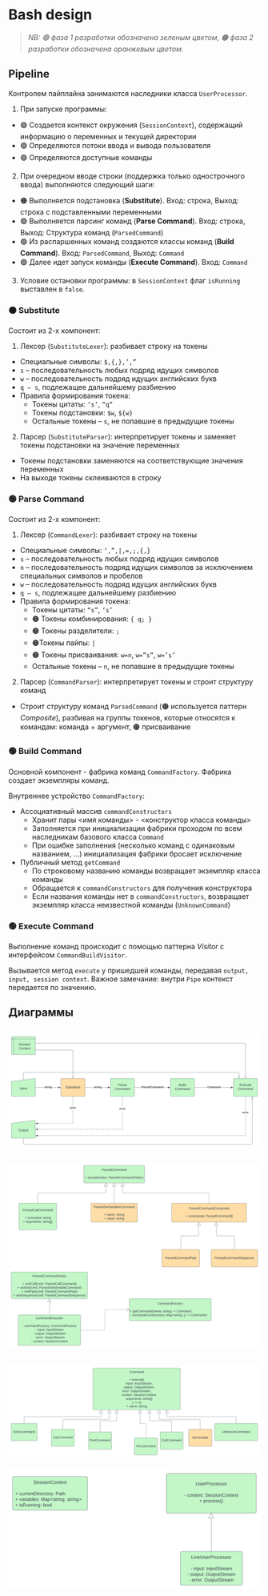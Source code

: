 # Bash design

>*NB: :green_circle: фаза 1 разработки обозначена зеленым цветом, :orange_circle: фаза 2 разработки обозначена оранжевым цветом.*

## Pipeline

Контролем пайплайна занимаются наследники класса `UserProcessor`.

1. При запуске программы:

* :green_circle: Создается контекст окружения (`SessionContext`), содержащий информацию о переменных и текущей директории
* :green_circle: Определяются потоки ввода и вывода пользователя
* :green_circle: Определяются доступные команды

2. При очередном вводе строки (поддержка только однострочного ввода) выполняются следующий шаги:

* :orange_circle: Выполняется подстановка (**Substitute**).
Вход: строка, Выход: строка с подставленными переменными
* :green_circle: Выполняется парсинг команд (**Parse Command**).
Вход: строка, Выход: Структура команд (`ParsedCommand`)
* :green_circle: Из распаршенных команд создаются классы команд (**Build Command**).
Вход: `ParsedCommand`, Выход: `Command`
* :green_circle: Далее идет запуск команды (**Execute Command**).
Вход: `Command`

3. Условие остановки программы: в `SessionContext` флаг `isRunning` выставлен в `false`.

### :orange_circle: Substitute

Состоит из 2-х компонент:

1. Лексер (`SubstituteLexer`): разбивает строку на токены

* Специальные символы: `$,{,},’,”`
* `s` – последовательность любых подряд идущих символов
* `w` – последовательность подряд идущих английских букв
* `q – s`, подлежащее дальнейшему разбиению
* Правила формирования токена:
    * Токены цитаты: `‘s’`, `“q”`
    * Токены подстановки: `$w`, `${w}`
    * Остальные токены – `s`, не попавшие в предыдущие токены

2. Парсер (`SubstituteParser`): интерпретирует токены и заменяет токены подстановки на значение переменных

* Токены подстановки заменяются на соответствующие значения переменных
* На выходе токены склеиваются в строку


### :green_circle: Parse Command

Состоит из 2-х компонент:

1. Лексер (`CommandLexer`): разбивает строку на токены

* Специальные символы: `‘,”,|,=,;,{,}`
* `s` – последовательность любых подряд идущих символов
* `n` – последовательность подряд идущих символов за исключением специальных символов и пробелов
* `w` – последовательность подряд идущих английских букв
* `q – s`, подлежащее дальнейшему разбиению
* Правила формирования токена:
    * Токены цитаты: `“s”`, `‘s’`
    * :orange_circle: Токены комбинирования: `{ q; }`
    * :orange_circle: Токены разделители: `;`
    * :orange_circle:Токены пайпы: `|`
    * :orange_circle: Токены присваивания: `w=n`, `w=”s”`, `w=’s’`
    * Остальные токены – `n`, не попавшие в предыдущие токены

2. Парсер (`CommandParser`): интерпретирует токены и строит структуру команд

* Строит структуру команд `ParsedCommand` (:orange_circle: используется паттерн *Composite*), разбивая на группы токенов, которые относятся к командам: команда + аргумент, :orange_circle: присваивание

### :green_circle: Build Command

Основной компонент - фабрика команд `CommandFactory`. Фабрика создает экземпляры команд.

Внутреннее устройство `CommandFactory`:

* Ассоциативный массив `commandConstructors`
    * Хранит пары <имя команды> - <конструктор класса команды>
    * Заполняется при инициализации фабрики проходом по всем наследникам базового класса `Command`
    * При ошибке заполнения (несколько команд с одинаковым названием, …) инициализация фабрики бросает исключение
* Публичный метод `getCommand`
    * По строковому названию команды возвращает экземпляр класса команды
    * Обращается к `commandConstructors` для получения конструктора
    * Если названия команды нет в `commandConstructors`, возвращает экземпляр класса неизвестной команды (`UnknownCommand`)

### :green_circle: Execute Command

Выполнение команд происходит с помощью паттерна *Visitor* с интерфейсом `CommandBuildVisitor`.

Вызывается метод `execute` у пришедшей команды, передавая `output, input, session context`.
Важное замечание: внутри `Pipe` контекст передается по значению.

## Диаграммы
![Pipeline diagram](./documents/Pipeline.svg "Pipeline")
---
![Command builder diagram](./documents/Command%20Builder.svg "Command builder")
---
![Commands diagram](./documents/Commands.svg "Commands")
---
![Process diagram](./documents/Process.svg "Process")
